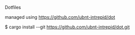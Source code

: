 Dotfiles

managed using https://github.com/ubnt-intrepid/dot

$ cargo install --git https://github.com/ubnt-intrepid/dot.git


